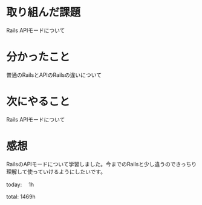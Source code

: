 # 取り組んだ課題
Rails APIモードについて
# 分かったこと
普通のRailsとAPIのRailsの違いについて
# 次にやること
Rails APIモードについて
# 感想
RailsのAPIモードについて学習しました。今までのRailsと少し違うのできっちり理解して使っていけるようにしたいです。


today: 　1h

total: 1469h
